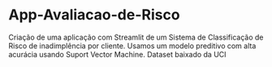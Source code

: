 # App-Avaliacao-de-Risco
Criação de uma aplicação com Streamlit de um Sistema de Classificação de Risco de inadimplência por cliente. 
Usamos um modelo preditivo com alta acurácia usando Suport Vector Machine. Dataset baixado da UCI 
